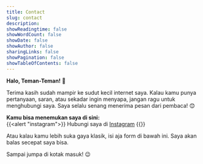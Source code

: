 ```yaml
---
title: Contact
slug: contact
description:
showReadingtime: false
showWordCount: false
showDate: false
showAuthor: false
sharingLinks: false
showPagination: false
showTableOfContents: false
---
```


**Halo, Teman-Teman!** 👋

Terima kasih sudah mampir ke sudut kecil internet saya. Kalau kamu punya pertanyaan, saran, atau sekadar ingin menyapa, jangan ragu untuk menghubungi saya. Saya selalu senang menerima pesan dari pembaca! 😊

**Kamu bisa menemukan saya di sini:**\
{{<alert "instagram">}}
Hubungi saya di [Instagram](https://instagram.com/jundi.mubarok)
{{</alert>}}

Atau kalau kamu lebih suka gaya klasik, isi aja form di bawah ini. Saya akan balas secepat saya bisa.

Sampai jumpa di kotak masuk! 😉

<script data-letterbirduser="jundi" src="https://letterbird.co/embed/v1.js"></script>
